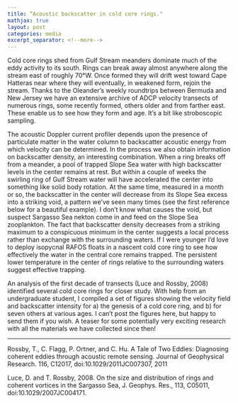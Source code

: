 ```yaml
---
title: “Acoustic backscatter in cold core rings."
mathjax: true
layout: post
categories: media
excerpt_separator: <!--more-->
---
```


Cold core rings shed from Gulf Stream meanders dominate much of the eddy activity to its south. Rings can break away almost anywhere along the stream east of roughly 70°W. Once formed they will drift west toward Cape Hatteras near where they will eventually, in weakened form, rejoin the stream. Thanks to the Oleander’s weekly roundtrips between Bermuda and New Jersey we have an extensive archive of ADCP velocity transects of numerous rings, some recently formed, others older and from farther east. These enable us to see how they form and age. It’s a bit like stroboscopic sampling. 
<!--more-->

The acoustic Doppler current profiler depends upon the presence of particulate matter in the water column to backscatter acoustic energy from which velocity can be determined. In the process we also obtain information on backscatter density, an interesting combination. When a ring breaks off from a meander, a pool of trapped Slope Sea water with high backscatter levels in the center remains at rest. But within a couple of weeks the swirling ring of Gulf Stream water will have accelerated the center into something like solid body rotation. At the same time, measured in a month or so, the backscatter in the center will decrease from its Slope Sea excess into a striking void, a pattern we’ve seen many times (see the first reference below for a beautiful example). I don’t know what causes the void, but suspect Sargasso Sea nekton come in and feed on the Slope Sea zooplankton. The fact that backscatter density decreases from a striking maximum to a conspicuous minimum in the center suggests a local process rather than exchange with the surrounding waters. If I were younger I’d love to deploy isopycnal RAFOS floats in a nascent cold core ring to see how effectively the water in the central core remains trapped. The persistent lower temperature in the center of rings relative to the surrounding waters suggest effective trapping. 

An analysis of the first decade of transects (Luce and Rossby, 2008) identified several cold core rings for closer study. With help from an undergraduate student, I compiled a set of figures showing the velocity field and backscatter intensity for a) the genesis of a cold core ring, and b) for seven others at various ages. I can’t post the figures here, but happy to send them if you wish. A teaser for some potentially very exciting research with all the materials we have collected since then! 

- - - - -
Rossby, T., C. Flagg, P. Ortner, and C. Hu. A Tale of Two Eddies: Diagnosing coherent eddies through acoustic remote sensing. Journal of Geophysical Research. 116, C12017, doi:10.1029/2011JC007307, 2011

Luce, D. and T. Rossby, 2008. On the size and distribution of rings and coherent vortices in the Sargasso Sea, J. Geophys. Res., 113, C05011, doi:10.1029/2007JC004171.
